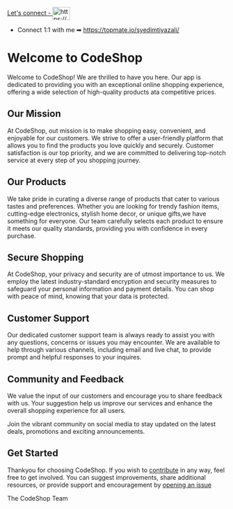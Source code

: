 <a href="https://www.linkedin.com/in/imtiyaz-sde/" target="blank">Let's connect - <img align="center" src="https://raw.githubusercontent.com/rahuldkjain/github-profile-readme-generator/master/src/images/icons/Social/linked-in-alt.svg" alt="https://www.linkedin.com/in/imtiyaz-sde/" height="30" width="40" /></a>

- Connect 1:1 with me ➡ https://topmate.io/syedimtiyazali/

# Welcome to CodeShop

Welcome to CodeShop! We are thrilled to have you here. Our app is dedicated to providing you with an exceptional online shopping experience, offering a wide selection of high-quality products ata competitive prices.

## Our Mission

At CodeShop, out mission is to make shopping easy, convenient, and enjoyable for our customers. We strive to offer a user-friendly platform that allows you to find the products you love quickly and securely. Customer satisfaction is our top priority, and we are committed to delivering top-notch service at every step of you shopping journey.

## Our Products

We take pride in curating a diverse range of products that cater to various tastes and preferences. Whether you are looking for trendy fashion items, cutting-edge electronics, stylish home decor, or unique gifts,we have something for everyone. Our team carefully selects each product to ensure it meets our quality standards, providing you with confidence in every purchase.

## Secure Shopping

At CodeShop, your privacy and security are of utmost importance to us. We employ the latest industry-standard encryption and security measures to safeguard your personal information and payment details. You can shop with peace of mind, knowing that your data is protected.

## Customer Support

Our dedicated customer support team is always ready to assist you with any questions, concerns or issues you may encounter. We are available to help through various channels, including email and live chat, to provide prompt and helpful responses to your inquires.

## Community and Feedback

We value the input of our customers and encourage you to share feedback with us. Your suggestion help us improve our services and enhance the overall shopping experience for all users.

Join the vibrant community on social media to stay updated on the latest deals, promotions and exciting announcements.

## Get Started

Thankyou for choosing CodeShop. If you wish to [contribute](CONTRIBUTING.md) in any way, feel free to get involved. You can suggest improvements, share additional resources, or provide support and encouragement by [opening an issue](https://github.com/SyedImtiyaz-1/Code-Shop/issues)

The CodeShop Team
